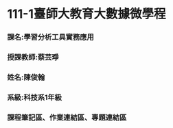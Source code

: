 #  111-1臺師大教育大數據微學程
### 課名:學習分析工具實務應用
###  授課教師:蔡芸琤
###  姓名:陳俊翰
###  系級:科技系1年級
### 課程筆記區、作業連結區、專題連結區
